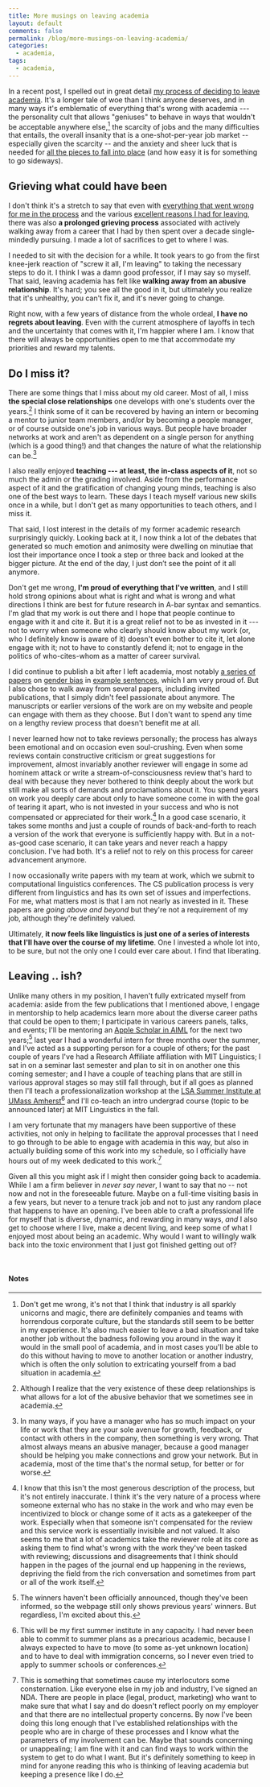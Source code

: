 ```yaml
---
title: More musings on leaving academia
layout: default
comments: false
permalink: /blog/more-musings-on-leaving-academia/
categories:
  - academia,
tags:
  - academia, 
---
```


In a recent post, I spelled out in great detail [my process of deciding to leave academia](https://hkotek.com/blog/on-leaving-academia/). It's a longer tale of woe than I think anyone deserves, and in many ways it's emblematic of everything that's wrong with academia --- the personality cult that allows "geniuses" to behave in ways that wouldn't be acceptable anywhere else,[^1] the scarcity of jobs and the many difficulties that entails, the overall insanity that is a one-shot-per-year job market -- especially given the scarcity -- and the anxiety and sheer luck that is needed for [all the pieces to fall into place](https://www.youtube.com/watch?v=cUbIkNUFs-4) (and how easy it is for something to go sideways).  


## Grieving what could have been

I don't think it's a stretch to say that even with [everything that went wrong for me in the process](https://hkotek.com/blog/academic-campus-visit-fails/) and the various [excellent reasons I had for leaving](https://hkotek.com/blog/on-leaving-academia/), there was also **a prolonged grieving process** associated with actively walking away from a career that I had by then spent over a decade single-mindedly pursuing. I made a lot of sacrifices to get to where I was.

I needed to sit with the decision for a while. It took years to go from the first knee-jerk reaction of "screw it all, I'm leaving" to taking the necessary steps to do it. I think I was a damn good professor, if I may say so myself. That said, leaving academia has felt like **walking away from an abusive relationship**. It's hard; you see all the good in it, but ultimately you realize that it's unhealthy, you can't fix it, and it's never going to change.

Right now, with a few years of distance from the whole ordeal, **I have no regrets about leaving**. Even with the current atmosphere of layoffs in tech and the uncertainty that comes with it, I'm happier where I am. I know that there will always be opportunities open to me that accommodate my priorities and reward my talents. 


## Do I miss it? 

There are some things that I miss about my old career. Most of all, I miss **the special close relationships** one develops with one's students over the years.[^2] I think some of it can be recovered by having an intern or becoming a mentor to junior team members, and/or by becoming a people manager, or of course outside one's job in various ways. But people have broader networks at work and aren't as dependent on a single person for anything (which is a good thing!) and that changes the nature of what the relationship can be.[^3] 

I also really enjoyed **teaching --- at least, the in-class aspects of it**, not so much the admin or the grading involved. Aside from the performance aspect of it and the gratification of changing young minds, teaching is also one of the best ways to learn. These days I teach myself various new skills once in a while, but I don't get as many opportunities to teach others, and I miss it. 

That said, I lost interest in the details of my former academic research surprisingly quickly. Looking back at it, I now think a lot of the debates that generated so much emotion and animosity were dwelling on minutiae that lost their importance once I took a step or three back and looked at the bigger picture. At the end of the day, I just don’t see the point of it all anymore. 

Don't get me wrong, **I'm proud of everything that I've written**, and I still hold strong opinions about what is right and what is wrong and what directions I think are best for future research in A-bar syntax and semantics. I'm glad that my work is out there and I hope that people continue to engage with it and cite it. But it is a great relief not to be as invested in it --- not to worry when someone who clearly should know about my work (or, who I definitely know is aware of it) doesn't even bother to cite it, let alone engage with it; not to have to constantly defend it; not to engage in the politics of who-cites-whom as a matter of career survival. 

I did continue to publish a bit after I left academia, most notably [a series of papers](https://muse.jhu.edu/article/840952) on [gender bias](https://muse.jhu.edu/article/840953) in [example sentences](https://babylonia.online/index.php/babylonia/article/view/46), which I am very proud of. But I also chose to walk away from several papers, including invited publications, that I simply didn't feel passionate about anymore. The manuscripts or earlier versions of the work are on my website and people can engage with them as they choose. But I don't want to spend any time on a lengthy review process that doesn't benefit me at all. 

I never learned how not to take reviews personally; the process has always been emotional and on occasion even soul-crushing. Even when some reviews contain constructive criticism or great suggestions for improvement, almost invariably another reviewer will engage in some ad hominem attack or write a stream-of-consciousness review that's hard to deal with because they never bothered to think deeply about the work but still make all sorts of demands and proclamations about it. You spend years on work you deeply care about only to have someone come in with the goal of tearing it apart, who is not invested in your success and who is not compensated or appreciated for their work.[^4] In a good case scenario, it takes some months and just a couple of rounds of back-and-forth to reach a version of the work that everyone is sufficiently happy with. But in a not-as-good case scenario, it can take years and never reach a happy conclusion. I've had both. It's a relief not to rely on this process for career advancement anymore. 

I now occasionally write papers with my team at work, which we submit to computational linguistics conferences. The CS publication process is very different from linguistics and has its own set of issues and imperfections. For me, what matters most is that I am not nearly as invested in it. These papers are *going above and beyond* but they're not a requirement of my job, although they're definitely valued.  

Ultimately, **it now feels like linguistics is just one of a series of interests that I'll have over the course of my lifetime**. One I invested a whole lot into, to be sure, but not the only one I could ever care about. I find that liberating. 


## Leaving .. ish? 


Unlike many others in my position, I haven't fully extricated myself from academia: aside from the few publications that I mentioned above, I engage in mentorship to help academics learn more about the diverse career paths that could be open to them; I participate in various careers panels, talks, and events; I'll be mentoring an [Apple Scholar in AIML](https://machinelearning.apple.com/work-with-us#scholars) for the next two years;[^5] last year I had a wonderful intern for three months over the summer, and I've acted as a supporting person for a couple of others; for the past couple of years I've had a Research Affiliate affiliation with MIT Linguistics; I sat in on a seminar last semester and plan to sit in on another one this coming semester; and I have a couple of teaching plans that are still in various approval stages so may still fall through, but if all goes as planned then I'll teach a professionalization workshop at the [LSA Summer Institute at UMass Amherst](https://blogs.umass.edu/lingstitute2023/)[^6] and I'll co-teach an intro undergrad course (topic to be announced later) at MIT Linguistics in the fall. 

I am very fortunate that my managers have been supportive of these activities, not only in helping to facilitate the approval processes that I need to go through to be able to engage with academia in this way, but also in actually building some of this work into my schedule, so I officially have hours out of my week dedicated to this work.[^7] 

Given all this you might ask if I might then consider going back to academia. While I am a firm believer in *never say never*, I want to say that no -- not now and not in the foreseeable future. Maybe on a full-time visiting basis in a few years, but never to a tenure track job and not to just any random place that happens to have an opening. I've been able to craft a professional life for myself that is diverse, dynamic, and rewarding in many ways, *and* I also get to choose where I live, make a decent living, and keep some of what I enjoyed most about being an academic. Why would I want to willingly walk back into the toxic environment that I just got finished getting out of? 


&nbsp;

#### Notes

[^1]: Don't get me wrong, it's not that I think that industry is all sparkly unicorns and magic, there are definitely companies and teams with horrendous corporate culture, but the standards still seem to be better in my experience. It's also much easier to leave a bad situation and take another job without the badness following you around in the way it would in the small pool of academia, and in most cases you'll be able to do this without having to move to another location or another industry, which is often the only solution to extricating yourself from a bad situation in academia. 
[^2]: Although I realize that the very existence of these deep relationships is what allows for a lot of the abusive behavior that we sometimes see in academia.
[^3]: In many ways, if you have a manager who has so much impact on your life or work that they are your sole avenue for growth, feedback, or contact with others in the company, then something is very wrong. That almost always means an abusive manager, because a good manager should be helping you make connections and grow your network. But in academia, most of the time that's the normal setup, for better or for worse. 
[^4]: I know that this isn't the most generous description of the process, but it's not entirely inaccurate. I think it's the very nature of a process where someone external who has no stake in the work and who may even be incentivized to block or change some of it acts as a gatekeeper of the work. Especially when that someone isn't compensated for the review and this service work is essentially invisible and not valued. It also seems to me that a lot of academics take the reviewer role at its core as asking them to find what's wrong with the work they've been tasked with reviewing; discussions and disagreements that I think should happen in the pages of the journal end up happening in the reviews, depriving the field from the rich conversation and sometimes from part or all of the work itself. 
[^5]: The winners haven't been officially announced, though they've been informed, so the webpage still only shows previous years' winners. But regardless, I'm excited about this. 
[^6]: This will be my first summer institute in any capacity. I had never been able to commit to summer plans as a precarious academic, because I always expected to have to move (to some as-yet unknown location) and to have to deal with immigration concerns, so I never even tried to apply to summer schools or conferences. 
[^7]: This is something that sometimes cause my interlocutors some consternation. Like everyone else in my job and industry, I've signed an NDA. There are people in place (legal, product, marketing) who want to make sure that what I say and do doesn't reflect poorly on my employer and that there are no intellectual property concerns. By now I've been doing this long enough that I've established relationships with the people who are in charge of these processes and I know what the parameters of my involvement can be. Maybe that sounds concerning or unappealing; I am fine with it and can find ways to work within the system to get to do what I want. But it's definitely something to keep in mind for anyone reading this who is thinking of leaving academia but keeping a presence like I do. 
